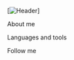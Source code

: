 [![Header](<https://github.com/artichokeee/artichokeee/blob/main/assets/Frame%20635%20(3).png>)]

About me

Languages and tools

Follow me
